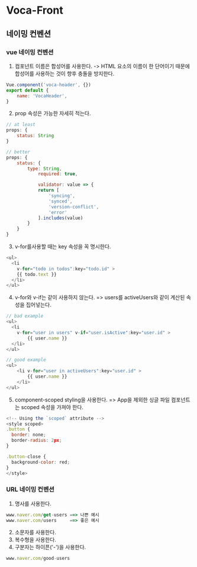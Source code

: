 # Voca-Front
## 네이밍 컨벤션
### vue 네이밍 컨벤션
1. 컴포넌트 이름은 합성어를 사용한다. -> HTML 요소의 이름이 한 단어이기 때문에 합성어를 사용하는 것이 향후 충돌을 방지한다.
~~~javascript
Vue.component('voca-header', {})
export default {
    name: 'VocaHeader',
}
~~~

2. prop 속성은 가능한 자세히 적는다.
~~~javascript
// at least
props: {
    status: String
}

// better
props: {
    status: {
        type: String,
            required: true,

            validator: value => {
            return [
                'syncing',
                'synced',
                'version-conflict',
                'error'
            ].includes(value)
        }
    }
}
~~~

3. v-for를사용할 때는 key 속성을 꼭 명시한다.
~~~javascript
<ul>
  <li
    v-for="todo in todos":key="todo.id" >
    {{ todo.text }}
  </li>
</ul>

~~~

4. v-for와 v-if는 같이 사용하지 않는다. => users를 activeUsers와 같이 계산된 속성을 집어넣는다.
~~~javascript
// bad example
<ul>
  <li
    v-for="user in users" v-if="user.isActive":key="user.id" >
        {{ user.name }}
  </li>
</ul>

// good example
<ul>
    <li v-for="user in activeUsers":key="user.id" >
        {{ user.name }}
    </li>
</ul>

~~~

5. component-scoped styling을 사용한다. => App을 제외한 싱글 파일 컴포넌트는 scoped 속성을 가져야 한다.
~~~javascript
<!-- Using the `scoped` attribute -->
<style scoped>
.button {
  border: none;
  border-radius: 2px;
}

.button-close {
  background-color: red;
}
</style>
~~~

### URL 네이밍 컨벤션
1. 명사를 사용한다. 
~~~javascript
www.naver.com/get-users ==> 나쁜 예시
www.naver.com/users     ==> 좋은 예시
~~~
2. 소문자를 사용한다.
3. 복수형을 사용한다.
4. 구분자는 하이픈('-')을 사용한다.
~~~javascript
www.naver.com/good-users
~~~